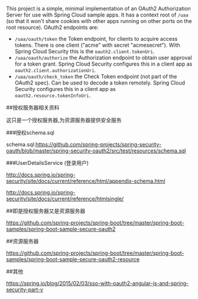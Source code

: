 This project is a simple, minimal implementation of an OAuth2
Authorization Server for use with Spring Cloud sample apps. It has a
context root of `/uaa` (so that it won't share cookies with other apps
running on other ports on the root resource). OAuth2 endpoints are:

* `/uaa/oauth/token` the Token endpoint, for clients to acquire access
  tokens. There is one client ("acme" with secret "acmesecret"). With
  Spring Cloud Security this is the `oauth2.client.tokenUri`.
* `/uaa/oauth/authorize` the Authorization endpoint to obtain user
  approval for a token grant.  Spring Cloud Security configures this
  in a client app as `oauth2.client.authorizationUri`.
* `/uaa/oauth/check_token` the Check Token endpoint (not part of the
  OAuth2 spec). Can be used to decode a token remotely. Spring Cloud
  Security configures this in a client app as
  `oauth2.resource.tokenInfoUri`.

##授权服务器相关资料

这只是一个授权服务器,为资源服务器提供安全服务

###授权schema.sql

schema.sql:https://github.com/spring-projects/spring-security-oauth/blob/master/spring-security-oauth2/src/test/resources/schema.sql

###UserDetailsService (登录用户)

http://docs.spring.io/spring-security/site/docs/current/reference/html/appendix-schema.html

http://docs.spring.io/spring-security/site/docs/current/reference/htmlsingle/

##即是授权服务器又是资源服务器

https://github.com/spring-projects/spring-boot/tree/master/spring-boot-samples/spring-boot-sample-secure-oauth2


##资源服务器

https://github.com/spring-projects/spring-boot/tree/master/spring-boot-samples/spring-boot-sample-secure-oauth2-resource


##其他

https://spring.io/blog/2015/02/03/sso-with-oauth2-angular-js-and-spring-security-part-v